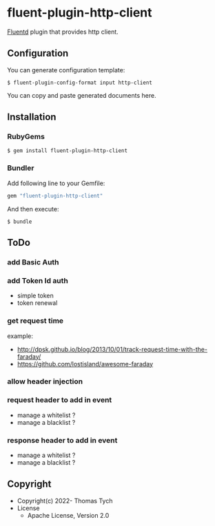 # fluent-plugin-http-client

[Fluentd](https://fluentd.org/) plugin that provides http client.

## Configuration

You can generate configuration template:

```
$ fluent-plugin-config-format input http-client
```

You can copy and paste generated documents here.

## Installation

### RubyGems

```
$ gem install fluent-plugin-http-client
```

### Bundler

Add following line to your Gemfile:

```ruby
gem "fluent-plugin-http-client"
```

And then execute:

```
$ bundle
```


## ToDo

### add Basic Auth

### add Token Id auth

- simple token
- token renewal

### get request time

example:
- http://dpsk.github.io/blog/2013/10/01/track-request-time-with-the-faraday/
- https://github.com/lostisland/awesome-faraday

### allow header injection

### request header to add in event

- manage a whitelist ?
- manage a blacklist ?

### response header to add in event

- manage a whitelist ?
- manage a blacklist ?

## Copyright

* Copyright(c) 2022- Thomas Tych
* License
  * Apache License, Version 2.0
